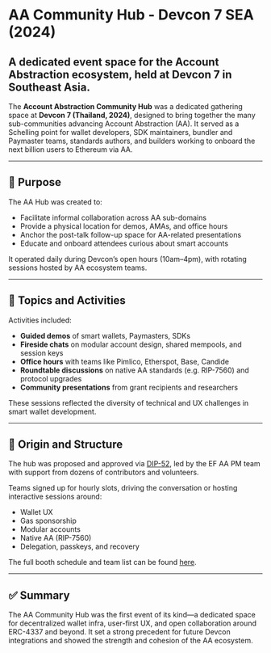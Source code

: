 
# AA Community Hub - Devcon 7 SEA (2024)

## A dedicated event space for the Account Abstraction ecosystem, held at Devcon 7 in Southeast Asia.


The **Account Abstraction Community Hub** was a dedicated gathering space at **Devcon 7 (Thailand, 2024)**, designed to bring together the many sub-communities advancing Account Abstraction (AA). It served as a Schelling point for wallet developers, SDK maintainers, bundler and Paymaster teams, standards authors, and builders working to onboard the next billion users to Ethereum via AA.

---

## 🎯 Purpose

The AA Hub was created to:

- Facilitate informal collaboration across AA sub-domains
- Provide a physical location for demos, AMAs, and office hours
- Anchor the post-talk follow-up space for AA-related presentations
- Educate and onboard attendees curious about smart accounts

It operated daily during Devcon’s open hours (10am–4pm), with rotating sessions hosted by AA ecosystem teams.

---

## 🧠 Topics and Activities

Activities included:

- **Guided demos** of smart wallets, Paymasters, SDKs
- **Fireside chats** on modular account design, shared mempools, and session keys
- **Office hours** with teams like Pimlico, Etherspot, Base, Candide
- **Roundtable discussions** on native AA standards (e.g. RIP-7560) and protocol upgrades
- **Community presentations** from grant recipients and researchers

These sessions reflected the diversity of technical and UX challenges in smart wallet development.

---

## 🔗 Origin and Structure

The hub was proposed and approved via [DIP-52](https://forum.devcon.org/t/sea-community-hub-proposal-account-abstraction-hub/3837), led by the EF AA PM team with support from dozens of contributors and volunteers.

Teams signed up for hourly slots, driving the conversation or hosting interactive sessions around:

- Wallet UX
- Gas sponsorship
- Modular accounts
- Native AA (RIP-7560)
- Delegation, passkeys, and recovery

The full booth schedule and team list can be found [here](https://aa-hub.erc4337.io/).

---

## ✅ Summary

The AA Community Hub was the first event of its kind—a dedicated space for decentralized wallet infra, user-first UX, and open collaboration around ERC-4337 and beyond. It set a strong precedent for future Devcon integrations and showed the strength and cohesion of the AA ecosystem.
